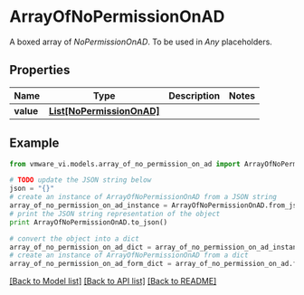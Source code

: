 # ArrayOfNoPermissionOnAD

A boxed array of *NoPermissionOnAD*. To be used in *Any* placeholders. 

## Properties
Name | Type | Description | Notes
------------ | ------------- | ------------- | -------------
**value** | [**List[NoPermissionOnAD]**](NoPermissionOnAD.md) |  | 

## Example

```python
from vmware_vi.models.array_of_no_permission_on_ad import ArrayOfNoPermissionOnAD

# TODO update the JSON string below
json = "{}"
# create an instance of ArrayOfNoPermissionOnAD from a JSON string
array_of_no_permission_on_ad_instance = ArrayOfNoPermissionOnAD.from_json(json)
# print the JSON string representation of the object
print ArrayOfNoPermissionOnAD.to_json()

# convert the object into a dict
array_of_no_permission_on_ad_dict = array_of_no_permission_on_ad_instance.to_dict()
# create an instance of ArrayOfNoPermissionOnAD from a dict
array_of_no_permission_on_ad_form_dict = array_of_no_permission_on_ad.from_dict(array_of_no_permission_on_ad_dict)
```
[[Back to Model list]](../README.md#documentation-for-models) [[Back to API list]](../README.md#documentation-for-api-endpoints) [[Back to README]](../README.md)


